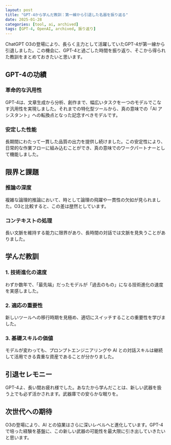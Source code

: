 ```yaml
---
layout: post
title: "GPT-4から学んだ教訓：第一線から引退した名器を振り返る"
date: 2025-01-28
categories: [tool, ai, archived]
tags: [GPT-4, OpenAI, archived, 振り返り]
---
```


ChatGPT O3の登場により、長らく主力として活躍していたGPT-4が第一線から引退しました。この機会に、GPT-4と過ごした時間を振り返り、そこから得られた教訓をまとめておきたいと思います。

## GPT-4の功績

### 革命的な汎用性
GPT-4は、文章生成から分析、創作まで、幅広いタスクを一つのモデルでこなす汎用性を実現しました。それまでの特化型ツールから、真の意味での「AI アシスタント」への転換点となった記念すべきモデルです。

### 安定した性能
長期間にわたって一貫した品質の出力を提供し続けました。この安定性により、日常的な作業フローに組み込むことができ、真の意味でのワークパートナーとして機能しました。

## 限界と課題

### 推論の深度
複雑な論理的推論において、時として論理の飛躍や一貫性の欠如が見られました。O3と比較すると、この差は歴然としています。

### コンテキストの処理
長い文脈を維持する能力に限界があり、長時間の対話では文脈を見失うことがありました。

## 学んだ教訓

### 1. 技術進化の速度
わずか数年で、「最先端」だったモデルが「過去のもの」になる技術進化の速度を実感しました。

### 2. 適応の重要性
新しいツールへの移行時期を見極め、適切にスイッチすることの重要性を学びました。

### 3. 基礎スキルの価値
モデルが変わっても、プロンプトエンジニアリングや AI との対話スキルは継続して活用できる貴重な資産であることが分かりました。

## 引退セレモニー

GPT-4よ、長い間お疲れ様でした。あなたから学んだことは、新しい武器を扱う上でも必ず活かされます。武器庫での安らかな眠りを。

## 次世代への期待

O3の登場により、AI との協業はさらに深いレベルへと進化しています。GPT-4で培った経験を基盤に、この新しい武器の可能性を最大限に引き出していきたいと思います。
